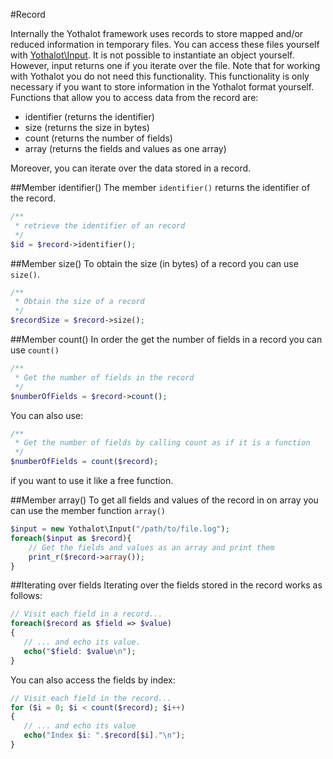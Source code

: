 #Record

Internally the Yothalot framework uses records to store mapped and/or 
reduced information in temporary files. You can access these files yourself
with [Yothalot\Input](copernica-docs:Yothalot/php-input). It is not possible to
instantiate an object yourself. However, input returns one if you iterate
over the file. Note that for working with Yothalot you do not need this
functionality. This functionality is only necessary if you want to store
information in the Yothalot format yourself. Functions that allow you to
access data from the record are:

- identifier (returns the identifier)
- size (returns the size in bytes)
- count (returns the number of fields)
- array (returns the fields and values as one array)

Moreover, you can iterate over the data stored in a record.

##Member identifier()
The member `identifier()` returns the identifier of the record.
```php
/**
 * retrieve the identifier of an record
 */
$id = $record->identifier();
```

##Member size()
To obtain the size (in bytes) of a record you can use `size()`. 
```php
/**
 * Obtain the size of a record
 */
$recordSize = $record->size();
```

##Member count()
In order the get the number of fields in a record you can use `count()` 
```php
/**
 * Get the number of fields in the record
 */
$numberOfFields = $record->count();
```
You can also use:
```php
/**
 * Get the number of fields by calling count as if it is a function
 */
$numberOfFields = count($record);
```
if you want to use it like a free function.

##Member array()
To get all fields and values of the record in on array you can use
the member function `array()`
```php
$input = new Yothalot\Input("/path/to/file.log");
foreach($input as $record){
    // Get the fields and values as an array and print them
    print_r($record->array());
}
```

##Iterating over fields
Iterating over the fields stored in the record works as follows:
```php
// Visit each field in a record...
foreach($record as $field => $value)
{
   // ... and echo its value.
   echo("$field: $value\n");
}
```
You can also access the fields by index:
```php
// Visit each field in the record...
for ($i = 0; $i < count($record); $i++)
{
   // ... and echo its value
   echo("Index $i: ".$record[$i]."\n");
}
```
